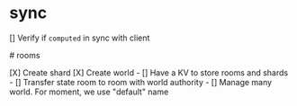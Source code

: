 # sync

[] Verify if `computed` in sync with client

# rooms

[X] Create shard
[X] Create world
    - [] Have a KV to store rooms and shards
    - [] Transfer state room to room with world authority
    - [] Manage many world. For moment, we use "default" name